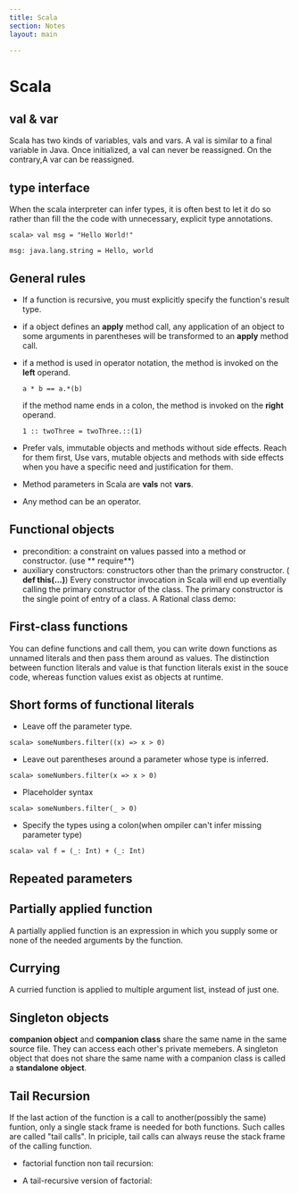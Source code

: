 ```yaml
---
title: Scala 
section: Notes
layout: main

---
```

Scala
========
## val & var ##
Scala has two kinds of variables, vals and vars. A val is similar to a final variable in 
Java. Once initialized, a val can never be reassigned. On the contrary,A var can be reassigned.
## type interface ##
When the scala interpreter can infer types, it is often best to let it do so rather 
than fill the the code with unnecessary, explicit type annotations.

`scala> val msg = "Hello World!"`

`msg: java.lang.string = Hello, world`
## General rules ##

* If a function is recursive, you must explicitly specify the function's result type.
* if a object defines an **apply** method call, any application of an object to some
arguments in parentheses will be transformed to an **apply** method call.
* if a method is used in operator notation, the method is invoked on the **left** operand.

  `a * b == a.*(b)`
  
  if the method name ends in a colon, the method is invoked on the **right**
  operand.
  
  `1 :: twoThree = twoThree.::(1)`
* Prefer vals, immutable objects and methods without side effects. Reach for them first,
  Use vars, mutable objects and methods with side effects when you have a specific
  need and justification for them.
*  Method parameters in Scala are **vals** not **vars**.
* Any method can be an operator.

## Functional objects ##
* precondition: a constraint on values passed into a method or constructor. (use ** require**)
* auxiliary constructors: constructors other than the primary constructor. ( **def this(...)**) Every constructor invocation in Scala will end up eventially calling the 
primary constructor of the class. The primary constructor is the single point of entry of a class. A Rational class demo:

<script src="https://gist.github.com/3735803.js"> </script>

## First-class functions ##
You can define functions and call them, you can write down functions as unnamed literals
and then pass them around as values. The distinction between function literals and value is that function literals exist in the souce code, whereas function values exist as objects at runtime.

## Short forms of functional literals ##
* Leave off the parameter type.

`scala> someNumbers.filter((x) => x > 0)`
* Leave out parentheses around a parameter whose type is inferred.

`scala> someNumbers.filter(x => x > 0)`

* Placeholder syntax

`scala> someNumbers.filter(_ > 0)`

* Specify the types using a colon(when ompiler can't infer missing parameter type)

`scala> val f = (_: Int) + (_: Int)`

## Repeated parameters ##

<script src="https://gist.github.com/3736361.js"> </script>

## Partially applied function ##
A partially applied function is an expression in which you supply some  or none of the needed arguments by the function.
<script src="https://gist.github.com/3737017.js"> </script>

## Currying ##
A curried function is applied to multiple argument list, instead of just one.
<script src="https://gist.github.com/3737211.js"> </script>

## Singleton objects ##
**companion object** and **companion class**  share the same name in the same 
source file. They can access each other's private memebers. A singleton object that
does not share the same name with a companion class is called a **standalone object**.

## Tail Recursion ##
If the last action of the function is a call to another(possibly the same) 
funtion, only a single stack frame is needed for both functions. Such calles 
are called "tail calls". In priciple, tail calls can always reuse the stack 
frame of the calling function.

* factorial function non tail recursion:

  <script src="https://gist.github.com/3714379.js"> </script>

* A tail-recursive version of factorial:

   <script src="https://gist.github.com/3714308.js"> </script>
   
  
   
  

